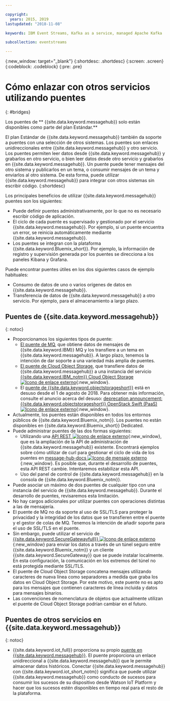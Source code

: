 ```yaml
---

copyright:
  years: 2015, 2019
lastupdated: "2018-11-08"

keywords: IBM Event Streams, Kafka as a service, managed Apache Kafka

subcollection: eventstreams

---
```


{:new_window: target="_blank"}
{:shortdesc: .shortdesc}
{:screen: .screen}
{:codeblock: .codeblock}
{:pre: .pre}

# Cómo enlazar con otros servicios utilizando puentes
{: #bridges}

Los puentes de ** {{site.data.keyword.messagehub}} solo están disponibles como parte del plan Estándar.**
<br/>

El plan Estándar de {{site.data.keyword.messagehub}} también da soporte a puentes con una selección de otros sistemas. Los puentes son enlaces unidireccionales entre {{site.data.keyword.messagehub}} y otro servicio. Los puentes permiten leer datos desde {{site.data.keyword.messagehub}} y grabarlos en otro servicio, o bien leer datos desde otro servicio y grabarlos en {{site.data.keyword.messagehub}}. Un puente puede tener mensajes del otro sistema y publicarlos en un tema, o consumir mensajes de un tema y enviarlos al otro sistema. De esta forma, puede utilizar {{site.data.keyword.messagehub}} para integrar con otros sistemas sin escribir código.
{:shortdesc}

Los principales beneficios de utilizar {{site.data.keyword.messagehub}} puentes son los siguientes:  

* Puede definir puentes administrativamente, por lo que no es necesario escribir código de aplicación.
* El ciclo de cada puente es supervisado y gestionado por el servicio {{site.data.keyword.messagehub}}. Por ejemplo, si un puente encuentra un error, se reinicia automáticamente mediante {{site.data.keyword.messagehub}}.
* Los puentes se integran con la plataforma {{site.data.keyword.Bluemix_short}}. Por ejemplo, la información de registro y supervisión generada por los puentes se direcciona a los paneles Kibana y Grafana.

Puede encontrar puentes útiles en los dos siguientes casos de ejemplo habituales:

* Consumo de datos de uno o varios orígenes de datos en {{site.data.keyword.messagehub}}.
* Transferencia de datos de {{site.data.keyword.messagehub}} a otro servicio. Por ejemplo, para el almacenamiento a largo plazo.

## Puentes de {{site.data.keyword.messagehub}}
{: notoc}

* Proporcionamos los siguientes tipos de puente: 
  - [El puente de MQ](/docs/services/EventStreams?topic=eventstreams-mq_bridge), que obtiene datos de mensajes de {{site.data.keyword.IBM}} MQ y los transfiere a un tema en {{site.data.keyword.messagehub}}. A largo plazo, tenemos la intención de dar soporte a una variedad más amplia de puentes.
  - [El puente de Cloud Object Storage](/docs/services/EventStreams?topic=eventstreams-cloud_object_storage_bridge), que transfiere datos de {{site.data.keyword.messagehub}} a una instancia del servicio [{{site.data.keyword.IBM_notm}} Cloud Object Storage ![Icono de enlace externo](../../icons/launch-glyph.svg "Icono de enlace externo")](/docs/services/cloud-object-storage?topic=cloud-object-storage-about-ibm-cloud-object-storage){:new_window}. 
  - El [puente de {{site.data.keyword.objectstorageshort}}](/docs/services/EventStreams?topic=eventstreams-object_storage_bridge) está en desuso desde el 1 de agosto de 2018. Para obtener más información, consulte el anuncio acerca del desuso: [deprecation announcement: {{site.data.keyword.objectstorageshort}} OpenStack Swift (PaaS) ![Icono de enlace externo](../../icons/launch-glyph.svg "Icono de enlace externo")](https://www.ibm.com/blogs/bluemix/2018/05/end-marketing-object-storage-openstack-swift-paas/){:new_window}.
* Actualmente, los puentes están disponibles en todos los entornos públicos de {{site.data.keyword.Bluemix_notm}}. Los puentes no están disponibles en {{site.data.keyword.Bluemix_short}} Dedicated.
* Puede administrar puentes de las dos formas siguientes:
  - Utilizando una [API REST ![Icono de enlace externo](../../icons/launch-glyph.svg "Icono de enlace externo")](https://github.com/ibm-messaging/event-streams-docs){:new_window}, que es la ampliación de la API de administración de {{site.data.keyword.messagehub}} existente. Encontrará ejemplos sobre cómo utilizar de curl para gestionar el ciclo de vida de los puentes en [message-hub-docs ![Icono de mensaje externo](../../icons/launch-glyph.svg "Icono de mensaje externo")](https://github.com/ibm-messaging/event-streams-docs){:new_window}. Es posible que, durante el desarrollo de puentes, esta API REST cambie. Intentaremos estabilizar esta API.
  - Uso del panel de control de {{site.data.keyword.messagehub}} en la consola de {{site.data.keyword.Bluemix_notm}}.
* Puede asociar un máximo de dos puentes de cualquier tipo con una instancia del servicio de {{site.data.keyword.messagehub}}. Durante el desarrollo de puentes, revisaremos esta limitación.
* No hay cargos adicionales por utilizar puentes con operaciones distintas a las de mensajería.
* El puente de MQ no da soporte al uso de SSL/TLS para proteger la privacidad y la integridad de los datos que se transfieren entre el puente y el gestor de colas de MQ. Tenemos la intención de añadir soporte para el uso de SSL/TLS en el puente. 
* Sin embargo, puede utilizar el servicio de [{{site.data.keyword.SecureGatewayfull}} ![Icono de enlace externo](../../icons/launch-glyph.svg "Icono de enlace externo")](/docs/services/SecureGateway?topic=securegateway-getting-started-with-sg#getting-started-with-sg){:new_window} para enviar los datos a través de un túnel seguro entre {{site.data.keyword.Bluemix_notm}} y un cliente {{site.data.keyword.SecureGateway}} que se puede instalar localmente. En esta configuración, la comunicación en los extremos del túnel no está protegida mediante SSL/TLS.
* El puente de Cloud Object Storage concatena mensajes utilizando caracteres de nueva línea como separadores a medida que graba los datos en Cloud Object Storage. Por este motivo, este puente no es apto para los mensajes que contienen caracteres de línea incluida y datos para mensajes binarios.
* Las convenciones de nomenclatura de objetos que actualmente utilizan el puente de Cloud Object Storage podrían cambiar en el futuro.

## Puentes de otros servicios en {{site.data.keyword.messagehub}}
{: notoc}

* {{site.data.keyword.iot_full}} proporciona su propio [puente en {{site.data.keyword.messagehub}}](/docs/services/EventStreams?topic=eventstreams-consuming_messages). El puente proporciona un enlace unidireccional a {{site.data.keyword.messagehub}} que le permite almacenar datos históricos. Conectar {{site.data.keyword.messagehub}} con {{site.data.keyword.iot_short_notm}} significa que puede utilizar {{site.data.keyword.messagehub}} como conducto de sucesos para consumir los sucesos de su dispositivo desde Watson IoT Platform y hacer que los sucesos estén disponibles en tiempo real para el resto de la plataforma. 


